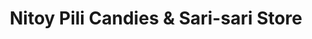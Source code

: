 ---
title: "Nitoy Pili Candies & Sari-sari Store"
url: /daet/nitoy-pili-candies-and-sari-sari-store/
shop: convenience
---